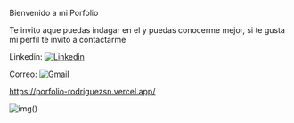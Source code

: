 Bienvenido a mi Porfolio

Te invito aque puedas indagar en el y puedas conocerme mejor, si te gusta mi perfil te invito a contactarme

Linkedin:
[![Linkedin](https://img.shields.io/badge/-LinkedIn-blue?style=flat&logo=Linkedin&logoColor=white)](https://www.linkedin.com/in/sebastian-nicolas-rodriguez-271b26202/)

Correo:
[![Gmail](https://img.shields.io/badge/-Gmail-c14438?style=flat&logo=Gmail&logoColor=white)](mailto:sebas.rodriguez.is123@gmail.com)

https://porfolio-rodriguezsn.vercel.app/

![img](https://res.cloudinary.com/dwvdvzg1k/image/upload/v1728431123/yzisonvcv9qfl3hahxs8.png)()
